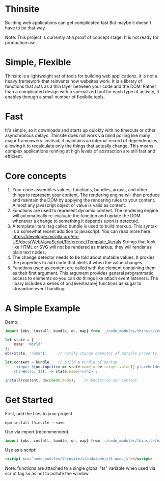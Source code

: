 
# Thinsite
Building web applications can get complicated fast
But maybe it doesn't have to be that way

Note: This project is currently at a proof of concept stage.  It is not ready for production use. 

# Simple, Flexible
Thinsite is a lightweight set of tools for building web applications.  It is not a heavy framework that reinvents how websites work.  It is a library of functions that acts as a thin layer between your code and the DOM.  Rather than a complicated design with a specialized tool for each type of activity, it enables through a small number of flexibile tools.  


# Fast
It's simple, so it downloads and starts up quickly with no timeouts or other asynchronous delays.  Thinsite does not work via blind polling like many major frameowrks.  Instead, it maintains an internal record of dependencies, allowing it to recalculate only the things that actually change.  This means complex applications running at high levels of abstraction are still fast and efficient.


# Core concepts
1. Your code assembles values, functions, bundles, arrays, and other things to represent your content.  The rendering engine will then produce and maintain the DOM by applying the rendering rules to your content.  Almost any javascript object or value is valid as content.
2. Functions are used to represent dynamic content.  The rendering engine will automatically re-evaluate the function and update the DOM whenever a change to something it depends upon is detected.
3. A template literal tag called bundle is used to build markup.  This syntax is a somewhat recent addition to javascript.  You can read more here: https://developer.mozilla.org/en-US/docs/Web/JavaScript/Reference/Template_literals Strings that look like HTML or SVG will not be rendered as markup, they will render as plain text nodes.
4. The change detector needs to be told about mutable values.  It proxies the properties to add code that alerts it when the value changes.
5. Functions used as content are called with the element containing them as their first argument.  This argument provides general programmatic access to elements so you can do things like attach event listeners.  The libary includes a series of on.[eventname] functions as sugar to streamline event handling.


# A Simple Example
Demo: 
```javascript
import {obs, install, bundle, on, map} from './node_modules/thinsite/exports.js';

let state = {
    name: 'World'
};
obs(state, 'name');     // notify change detector of mutable property

let content = bundle    // build a bundle of markup
    `<input ${on.input(ev => state.name = ev.target.value)} placeholder="name" />
    <h2>Hello, ${() => state.name}!</h2>`;

install(content, document.body);    // bootstrap our content
```


# Get Started
First, add the files to your project
```shell
npm install thinsite --save
```

Use via import (recommended):
```javascript
import {obs, install, bundle, on, map} from './node_modules/thinsite/exports.js';
```

Use as a script:
```html
<script src="node_modules/thinsite/standalone/all.umd.js"></script>
```
Note: functions are attached to a single global "ts" variable when used via script tag so as not to pollute the window

